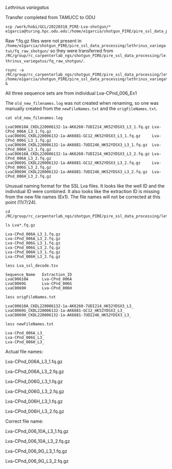 *Lethrinus variegatus*

Transfer completed from TAMUCC to ODU

```
scp /work/hobi/GCL/20220318_PIRE-Lva-shotgun/* e1garcia@turing.hpc.odu.edu:/home/e1garcia/shotgun_PIRE/pire_ssl_data_processing//lethrinus_variegatus/shotgun_raw_fq
```

Raw *.fq.gz files were not present in `/home/e1garcia/shotgun_PIRE/pire_ssl_data_processing/lethrinus_variegatus/fq_raw_shotgun/` so they were transferred from `/RC/group/rc_carpenterlab_ngs/shotgun_PIRE/pire_ssl_data_processing/lethrinus_variegatus/fq_raw_shotgun/`. 
```
rsync -a /RC/group/rc_carpenterlab_ngs/shotgun_PIRE/pire_ssl_data_processing/lethrinus_variegatus/fq_raw_shotgun/*.fq.gz /home/e1garcia/shotgun_PIRE/pire_ssl_data_processing/lethrinus_variegatus/fq_raw_shotgun/ &
```
All three sequence sets are from individual Lva-CPnd_006_Ex1

The `old_new_filenames.log` was not created when renaming, so one was manually created from the `newFileNames.txt` and the `origFileNames.txt`.
```
cat old_new_filenames.log

LvaC00610A_CKDL220006132-1a-AK6260-7UDI214_HK52YDSX3_L3_1.fq.gz Lva-CPnd_006A_L3_1.fq.gz
LvaC0069G_CKDL220006132-1a-AK6881-GC12_HK52YDSX3_L3_1.fq.gz     Lva-CPnd_006G_L3_1.fq.gz
LvaC0069H_CKDL220006132-1a-AK6881-7UDI246_HK52YDSX3_L3_1.fq.gz  Lva-CPnd_006H_L3_1.fq.gz
LvaC00610A_CKDL220006132-1a-AK6260-7UDI214_HK52YDSX3_L3_2.fq.gz Lva-CPnd_006A_L3_2.fq.gz
LvaC0069G_CKDL220006132-1a-AK6881-GC12_HK52YDSX3_L3_2.fq.gz     Lva-CPnd_006G_L3_2.fq.gz
LvaC0069H_CKDL220006132-1a-AK6881-7UDI246_HK52YDSX3_L3_2.fq.gz  Lva-CPnd_006H_L3_2.fq.gz
```
Unusual naming format for the SSL Lva files. It looks like the well ID and the individual ID were combined. It also looks like the extraction ID is missing from the new file names (Ex1). The file names will not be corrected at this point (11/7/24).
```
cd /RC/group/rc_carpenterlab_ngs/shotgun_PIRE/pire_ssl_data_processing/lethrinus_variegatus/fq_raw_shotgun/

ls Lva*.fq.gz

Lva-CPnd_006A_L3_1.fq.gz
Lva-CPnd_006A_L3_2.fq.gz
Lva-CPnd_006G_L3_1.fq.gz
Lva-CPnd_006G_L3_2.fq.gz
Lva-CPnd_006H_L3_1.fq.gz
Lva-CPnd_006H_L3_2.fq.gz

less Lva_ssl_decode.tsv

Sequence_Name   Extraction_ID
LvaC00610A      Lva-CPnd_006A
LvaC0069G       Lva-CPnd_006G
LvaC0069H       Lva-CPnd_006H

less origFileNames.txt

LvaC00610A_CKDL220006132-1a-AK6260-7UDI214_HK52YDSX3_L3_
LvaC0069G_CKDL220006132-1a-AK6881-GC12_HK52YDSX3_L3_
LvaC0069H_CKDL220006132-1a-AK6881-7UDI246_HK52YDSX3_L3_

less newFileNames.txt

Lva-CPnd_006A_L3_
Lva-CPnd_006G_L3_
Lva-CPnd_006H_L3_
```
Actual file names:

Lva-CPnd_006A_L3_1.fq.gz

Lva-CPnd_006A_L3_2.fq.gz

Lva-CPnd_006G_L3_1.fq.gz

Lva-CPnd_006G_L3_2.fq.gz

Lva-CPnd_006H_L3_1.fq.gz

Lva-CPnd_006H_L3_2.fq.gz

Correct file name:

Lva-CPnd_006_10A_L3_1.fq.gz

Lva-CPnd_006_10A_L3_2.fq.gz

Lva-CPnd_006_9G_L3_1.fq.gz

Lva-CPnd_006_9G_L3_2.fq.gz
